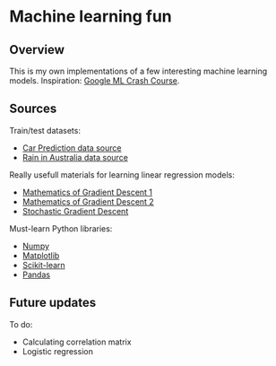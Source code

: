 # Machine learning fun

## Overview

This is my own implementations of a few interesting machine learning models.
Inspiration: [Google ML Crash Course](https://developers.google.com/machine-learning/crash-course/linear-regression).

## Sources

Train/test datasets:
- [Car Prediction data source](https://www.kaggle.com/datasets/amjadzhour/car-price-prediction)
- [Rain in Australia data source](https://www.kaggle.com/datasets/jsphyg/weather-dataset-rattle-package/data)


Really usefull materials for learning linear regression models:
- [Mathematics of Gradient Descent 1](https://www.youtube.com/watch?v=jc2IthslyzM)
- [Mathematics of Gradient Descent 2](https://www.youtube.com/watch?v=sDv4f4s2SB8)
- [Stochastic Gradient Descent](https://www.youtube.com/watch?v=vMh0zPT0tLI)


Must-learn Python libraries:
- [Numpy](https://numpy.org/doc/stable/index.html)
- [Matplotlib](https://matplotlib.org/)
- [Scikit-learn](https://scikit-learn.org/stable/index.html)
- [Pandas](https://pandas.pydata.org/)

## Future updates

To do:
- Calculating correlation matrix
- Logistic regression
